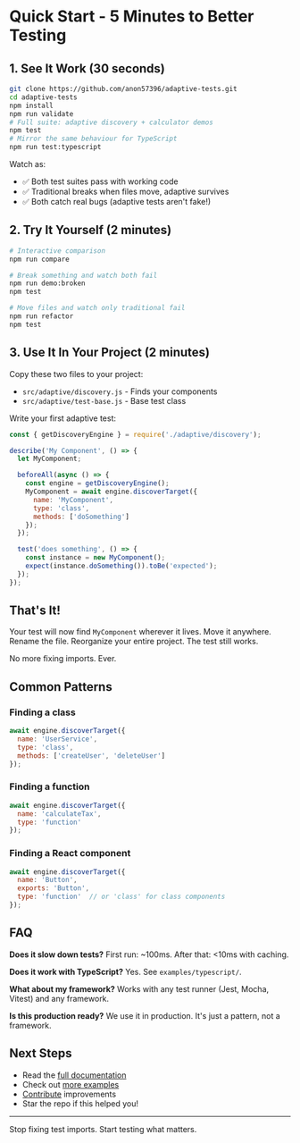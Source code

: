 # Quick Start - 5 Minutes to Better Testing

## 1. See It Work (30 seconds)

```bash
git clone https://github.com/anon57396/adaptive-tests.git
cd adaptive-tests
npm install
npm run validate
# Full suite: adaptive discovery + calculator demos
npm test
# Mirror the same behaviour for TypeScript
npm run test:typescript
```

Watch as:
- ✅ Both test suites pass with working code
- ✅ Traditional breaks when files move, adaptive survives
- ✅ Both catch real bugs (adaptive tests aren't fake!)

## 2. Try It Yourself (2 minutes)

```bash
# Interactive comparison
npm run compare

# Break something and watch both fail
npm run demo:broken
npm test

# Move files and watch only traditional fail
npm run refactor
npm test
```

## 3. Use It In Your Project (2 minutes)

Copy these two files to your project:
- `src/adaptive/discovery.js` - Finds your components
- `src/adaptive/test-base.js` - Base test class

Write your first adaptive test:

```javascript
const { getDiscoveryEngine } = require('./adaptive/discovery');

describe('My Component', () => {
  let MyComponent;

  beforeAll(async () => {
    const engine = getDiscoveryEngine();
    MyComponent = await engine.discoverTarget({
      name: 'MyComponent',
      type: 'class',
      methods: ['doSomething']
    });
  });

  test('does something', () => {
    const instance = new MyComponent();
    expect(instance.doSomething()).toBe('expected');
  });
});
```

## That's It!

Your test will now find `MyComponent` wherever it lives. Move it anywhere. Rename the file. Reorganize your entire project. The test still works.

No more fixing imports. Ever.

## Common Patterns

### Finding a class
```javascript
await engine.discoverTarget({
  name: 'UserService',
  type: 'class',
  methods: ['createUser', 'deleteUser']
});
```

### Finding a function
```javascript
await engine.discoverTarget({
  name: 'calculateTax',
  type: 'function'
});
```

### Finding a React component
```javascript
await engine.discoverTarget({
  name: 'Button',
  exports: 'Button',
  type: 'function'  // or 'class' for class components
});
```

## FAQ

**Does it slow down tests?**
First run: ~100ms. After that: <10ms with caching.

**Does it work with TypeScript?**
Yes. See `examples/typescript/`.

**What about my framework?**
Works with any test runner (Jest, Mocha, Vitest) and any framework.

**Is this production ready?**
We use it in production. It's just a pattern, not a framework.

## Next Steps

- Read the [full documentation](README.md)
- Check out [more examples](examples/)
- [Contribute](CONTRIBUTING.md) improvements
- Star the repo if this helped you!

---

Stop fixing test imports. Start testing what matters.